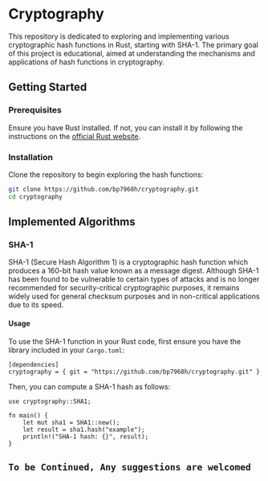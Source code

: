 # Cryptography
This repository is dedicated to exploring and implementing various cryptographic hash functions in Rust, starting with SHA-1. The primary goal of this project is educational, aimed at understanding the mechanisms and applications of hash functions in cryptography.

## Getting Started

### Prerequisites

Ensure you have Rust installed. If not, you can install it by following the instructions on the [official Rust website](https://www.rust-lang.org/learn/get-started).

### Installation

Clone the repository to begin exploring the hash functions:

```bash
git clone https://github.com/bp7968h/cryptography.git
cd cryptography
```

## Implemented Algorithms

### SHA-1
SHA-1 (Secure Hash Algorithm 1) is a cryptographic hash function which produces a 160-bit hash value known as a message digest. Although SHA-1 has been found to be vulnerable to certain types of attacks and is no longer recommended for security-critical cryptographic purposes, it remains widely used for general checksum purposes and in non-critical applications due to its speed.

#### Usage
To use the SHA-1 function in your Rust code, first ensure you have the library included in your `Cargo.toml`:
```
[dependencies]
cryptography = { git = "https://github.com/bp7968h/cryptography.git" }
```
Then, you can compute a SHA-1 hash as follows:

```
use cryptography::SHA1;

fn main() {
    let mut sha1 = SHA1::new();
    let result = sha1.hash("example");
    println!("SHA-1 hash: {}", result);
}
```

## `To be Continued, Any suggestions are welcomed`
